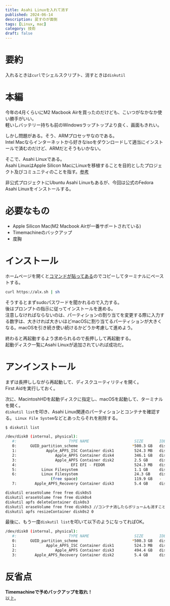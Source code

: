 ```yaml
---
title: Asahi Linuxを入れて消す
published: 2024-06-14
description: 戻すのが面倒
tags: [Linux, mac]
category: 技術
draft: false
---
```


# 要約
入れるときは`curl`でシェルスクリプト、消すときは`diskutil`

# 本編

今年の4月くらいにM2 Macbook Airを買ったのだけども、こいつがなかなか使い勝手がいい。  
軽いしバッテリー持ちも前のWindowsラップトップより良く、画面もきれい。  

しかし問題がある。そう、ARMプロセッサなのである。  
Intel Macならインターネットから好きなisoをダウンロードして適当にインストールで済むのだけど、ARMだとそうもいかない。  

そこで、Asahi Linuxである。  
Asahi LinuxはApple Silicon MacにLinuxを移植することを目的としたプロジェクト及びコミュニティのことを指す。[参考](https://asahilinux.org/about/)  

非公式プロジェクトにUbuntu Asahi Linuxもあるが、今回は公式のFedora Asahi Linuxをインストールする。

# 必要なもの

- Apple Silicon Mac(M2 Macbook Airが一番サポートされている)
- Timemachineのバックアップ
- 度胸

# インストール

ホームページを開くと[コマンドが貼ってある](https://asahilinux.org)のでコピーしてターミナルにペーストする。  
  
```sh
curl https://alx.sh | sh
```  
  
そうするとまずsudoパスワードを聞かれるので入力する。  
後はプロンプトの指示に従ってインストールを進める。  
注意しなければならないのは、パーティションの割り当てを変更する際に入力する数字は、大きければ大きいほどmacOSに割り当てるパーティションが大きくなる。macOSを引き続き使い続けるかどうか考慮して進めよう。  

終わると再起動するよう求められるので長押しして再起動する。  
起動ディスク一覧にAsahi Linuxが追加されていれば成功だ。

# アンインストール

まずは長押ししながら再起動して、ディスクユーティリティを開く。  
First Aidを実行しておく。  

次に、MacintoshHDを起動ディスクに指定し、macOSを起動して、ターミナルを開く。  
`diskutil list`を叩き、Asahi Linux関連のパーティションとコンテナを確認する。 
`Linux File System`などとあったらそれを削除する。 

```sh
$ diskutil list

/dev/disk0 (internal, physical):
   #:                       TYPE NAME                    SIZE       IDENTIFIER
   0:      GUID_partition_scheme                        *500.3 GB   disk0
   1:             Apple_APFS_ISC Container disk1         524.3 MB   disk0s1
   2:                 Apple_APFS Container disk4         346.1 GB   disk0s2
   3:                 Apple_APFS Container disk2         2.5 GB     disk0s3
   4:                        EFI EFI - FEDOR             524.3 MB   disk0s4
   5:           Linux Filesystem                         1.1 GB     disk0s5
   6:           Linux Filesystem                         24.3 GB    disk0s6
                    (free space)                         119.9 GB   -
   7:        Apple_APFS_Recovery Container disk3         5.4 GB     disk0s7
```

```sh
diskutil eraseVolume free free disk0s5
diskutil eraseVolume free free disk0s4
diskutil apfs deleteContainer disk0s3
diskutil eraseVolume free free disk0s3 //コンテナ消したらボリュームも消すこと
diskutil apfs resizeContainer disk0s2 0
```
  
最後に、もう一度`diskutil list`を叩いて以下のようになってればOK。
```sh
/dev/disk0 (internal, physical):
   #:                       TYPE NAME                    SIZE       IDENTIFIER
   0:      GUID_partition_scheme                        *500.3 GB   disk0
   1:             Apple_APFS_ISC Container disk1         524.3 MB   disk0s1
   2:                 Apple_APFS Container disk3         494.4 GB   disk0s2
   3:        Apple_APFS_Recovery Container disk2         5.4 GB     disk0s4
```  

# 反省点

**Timemachineで予めバックアップを取れ！**  
以上。